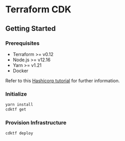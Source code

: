 # Terraform CDK

## Getting Started

### Prerequisites

- Terraform >= v0.12
- Node.js >= v12.16
- Yarn >= v1.21
- Docker

Refer to this [Hashicorp tutorial](https://learn.hashicorp.com/tutorials/terraform/cdktf-install) for further information.

### Initialize

```bash
yarn install
cdktf get
```

### Provision Infrastructure

```bash
cdktf deploy
```